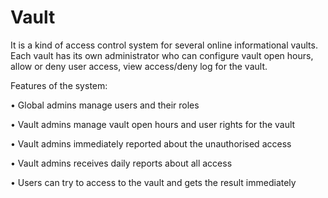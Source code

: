 # Vault
It is a kind of access control system for several online informational vaults. Each vault has its own administrator who can configure 
vault open hours, allow or deny user access, view access/deny log for the vault.

Features of the system:

•	Global admins manage users and their roles

•	Vault admins manage vault open hours and user rights for the vault

•	Vault admins immediately reported about the unauthorised access

•	Vault admins receives daily reports about all access

•	Users can try to access to the vault and gets the result immediately

